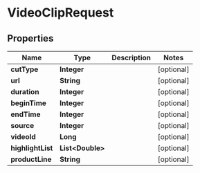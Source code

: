 

# VideoClipRequest


## Properties

Name | Type | Description | Notes
------------ | ------------- | ------------- | -------------
**cutType** | **Integer** |  |  [optional]
**url** | **String** |  |  [optional]
**duration** | **Integer** |  |  [optional]
**beginTime** | **Integer** |  |  [optional]
**endTime** | **Integer** |  |  [optional]
**source** | **Integer** |  |  [optional]
**videoId** | **Long** |  |  [optional]
**highlightList** | **List&lt;Double&gt;** |  |  [optional]
**productLine** | **String** |  |  [optional]



